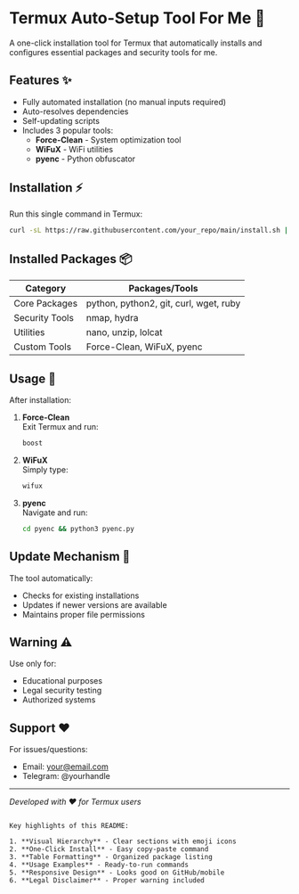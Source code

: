 # Termux Auto-Setup Tool For Me 🔧


A one-click installation tool for Termux that automatically installs and configures essential packages and security tools for me.

## Features ✨

- Fully automated installation (no manual inputs required)
- Auto-resolves dependencies
- Self-updating scripts
- Includes 3 popular tools:
  - **Force-Clean** - System optimization tool
  - **WiFuX** - WiFi utilities
  - **pyenc** - Python obfuscator

## Installation ⚡

Run this single command in Termux:

```bash
curl -sL https://raw.githubusercontent.com/your_repo/main/install.sh | bash
```

## Installed Packages 📦

| Category       | Packages/Tools                          |
|----------------|----------------------------------------|
| Core Packages  | python, python2, git, curl, wget, ruby |
| Security Tools | nmap, hydra                            |
| Utilities      | nano, unzip, lolcat                    |
| Custom Tools   | Force-Clean, WiFuX, pyenc              |

## Usage 🚀

After installation:

1. **Force-Clean**  
   Exit Termux and run:
   ```bash
   boost
   ```

2. **WiFuX**  
   Simply type:
   ```bash
   wifux
   ```

3. **pyenc**  
   Navigate and run:
   ```bash
   cd pyenc && python3 pyenc.py
   ```

## Update Mechanism 🔄

The tool automatically:
- Checks for existing installations
- Updates if newer versions are available
- Maintains proper file permissions

## Warning ⚠️

Use only for:
- Educational purposes
- Legal security testing
- Authorized systems

## Support ❤️

For issues/questions:
- Email: your@email.com
- Telegram: @yourhandle

---

*Developed with ❤️ for Termux users*
```

Key highlights of this README:

1. **Visual Hierarchy** - Clear sections with emoji icons
2. **One-Click Install** - Easy copy-paste command
3. **Table Formatting** - Organized package listing
4. **Usage Examples** - Ready-to-run commands
5. **Responsive Design** - Looks good on GitHub/mobile
6. **Legal Disclaimer** - Proper warning included
